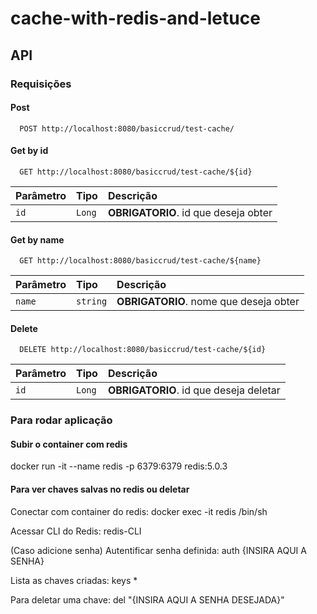 # cache-with-redis-and-letuce

## API 
### Requisições
#### Post

```http
  POST http://localhost:8080/basiccrud/test-cache/
```


#### Get by id

```http
  GET http://localhost:8080/basiccrud/test-cache/${id}
```

| Parâmetro | Tipo     | Descrição                |
| :-------- | :------- | :------------------------- |
| `id` | `Long` | **OBRIGATORIO**. id que deseja obter |

#### Get by name

```http
  GET http://localhost:8080/basiccrud/test-cache/${name}
```

| Parâmetro | Tipo     | Descrição                |
| :-------- | :------- | :-------------------------------- |
| `name`      | `string` | **OBRIGATORIO**. nome que deseja obter  |

#### Delete

```http
  DELETE http://localhost:8080/basiccrud/test-cache/${id}
```

| Parâmetro | Tipo     | Descrição                |
| :-------- | :------- | :-------------------------------- |
| `id`      | `Long` | **OBRIGATORIO**. id que deseja deletar  |

### Para rodar aplicação

#### Subir o container com redis

  docker run -it --name redis -p 6379:6379 redis:5.0.3

#### Para ver chaves salvas no redis ou deletar

  Conectar com container do redis: docker exec -it redis /bin/sh
  
  Acessar CLI do Redis: redis-CLI
  
  (Caso adicione senha) Autentificar senha definida: auth {INSIRA AQUI A SENHA}
  
  Lista as chaves criadas: keys *
  
  Para deletar uma chave: del "{INSIRA AQUI A SENHA DESEJADA}"
  
